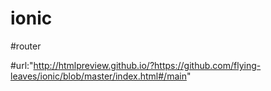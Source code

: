 # ionic 

#router

#url:"http://htmlpreview.github.io/?https://github.com/flying-leaves/ionic/blob/master/index.html#/main"